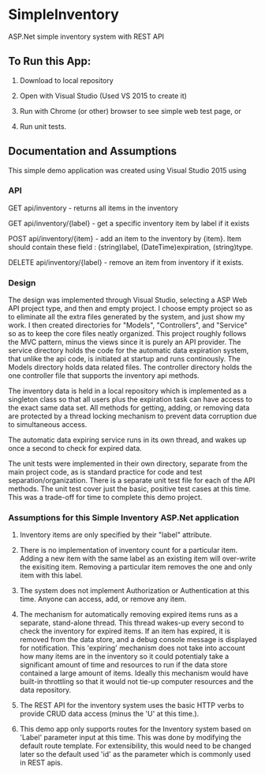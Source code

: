 # SimpleInventory
ASP.Net simple inventory system with REST API

## To Run this App:
1.  Download to local repository

2.  Open with Visual Studio (Used VS 2015 to create it)

3.  Run with Chrome (or other) browser to see simple web test page, or

4.  Run unit tests.

## Documentation and Assumptions
This simple demo application was created using Visual Studio 2015 using 

### API

GET api/inventory  - returns all items in the inventory

GET api/inventory/{label}  - get a specific inventory item by label if it exists

POST api/inventory/{item} - add an item to the inventory by {item}.  Item should contain these field : (string)label, (DateTime)expiration, (string)type.

DELETE api/inventory/{label} - remove an item from inventory if it exists.

### Design
The design was implemented through Visual Studio, selecting a ASP Web API project type, and then and empty project.  I choose empty project so as to eliminate all the extra files generated by the system, and just show my work.  I then created directories for "Models", "Controllers", and "Service" so as to keep the core files neatly organized.  This project roughly follows the MVC pattern, minus the views since it is purely an API provider.  The service directory holds the code for the automatic data expiration system, that unlike the api code, is initiated at startup and runs continously.  The Models directory holds data related files.  The controller directory holds the one controller file that supports the inventory api methods.

The inventory data is held in a local repository which is implemented as a singleton class so that all users plus the expiration task can have access to the exact same data set.  All methods for getting, adding, or removing data are protected by a thread locking mechanism to prevent data corruption due to simultaneous access.

The automatic data expiring service runs in its own thread, and wakes up once a second to check for expired data.

The unit tests were implemented in their own directory, separate from the main project code, as is standard practice for code and test separation/organization.  There is a separate unit test file for each of the API methods.  The unit test cover just the basic, positive test cases at this time.  This was a trade-off for time to complete this demo project.

### Assumptions for this Simple Inventory ASP.Net application
1.  Inventory items are only specified by their "label" attribute.

2.  There is no implementation of inventory count for a particular item.  Adding a new item with the same label as an existing item will over-write the exisiting item.  Removing a particular item removes the one and only item with this label.

3.  The system does not implement Authorization or Authentication at this time.  Anyone can access, add, or remove any item.

4.  The mechanism for automatically removing expired items runs as a separate, stand-alone thread.  This thread wakes-up every second to check the inventory for expired items.  If an item has expired, it is removed from the data store, and a debug console message is displayed for notification.  This 'expiring' mechanism does not take into account how many items are in the inventory so it could potentialy take a significant amount of time and resources to run if the data store contained a large amount of items.  Ideally this mechanism would have built-in throttling so that it would not tie-up computer resources and the data repository.

5.  The REST API for the inventory system uses the basic HTTP verbs to provide CRUD data access (minus the 'U' at this time.).

6.  This demo app only supports routes for the Inventory system based on 'Label' parameter input at this time.  This was done by modifying the default route template.  For extensibility, this would need to be changed later so the default used 'id' as the parameter which is commonly used in REST apis.
